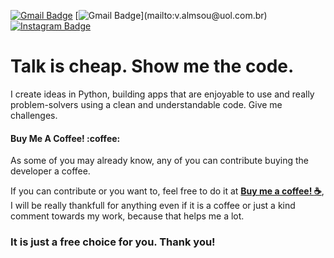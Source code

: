 [![Gmail Badge](https://img.shields.io/badge/-LinkedIn-blue?style=flat&logo=Linkedin&logoColor=white&link=https://www.linkedin.com/in/rebeccamanzi/)](https://www.linkedin.com/in/valmsou/)
[![Gmail Badge](https://img.shields.io/badge/-Gmail-c14438?style=flat&logo=Gmail&logoColor=white&link=mailto:)](mailto:v.almsou@uol.com.br)
[![Instagram Badge](https://img.shields.io/badge/-Instagram-C13584?style=flat&labelColor=C13584&logo=instagram&logoColor=white&link=https://www.instagram.com/v.alma_br/)](https://www.instagram.com/v.alma_br/)


# Talk is cheap. Show me the code.


I create ideas in Python, building apps that are enjoyable to use and really problem-solvers using a clean and understandable code.
Give me challenges. 


<h4><b> Buy Me A Coffee! :coffee:</b></h4>

As some of you may already know, any of you can contribute buying the developer a coffee.

If you can contribute or you want to, feel free to do it at [__Buy me a coffee! :coffee:__](https://www.buymeacoffee.com/vinialmeida), I will be really thankfull for anything even if it is a coffee or just a kind comment towards my work, because that helps me a lot.

### It is just a free choice for you. Thank you!

